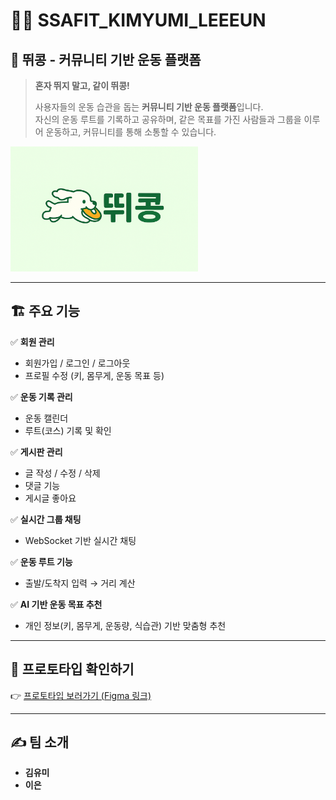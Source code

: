 # 🏃‍♂️ SSAFIT_KIMYUMI_LEEEUN

## 🎉 **뛰콩 - 커뮤니티 기반 운동 플랫폼**
> **혼자 뛰지 말고, 같이 뛰콩!**  
>
> 사용자들의 운동 습관을 돕는 **커뮤니티 기반 운동 플랫폼**입니다.  
> 자신의 운동 루트를 기록하고 공유하며, 같은 목표를 가진 사람들과 그룹을 이루어 운동하고, 커뮤니티를 통해 소통할 수 있습니다.

<img src="ttuikong_Logo.png" alt="뛰콩 로고" width="300" height="200">


---

## 🏗️ **주요 기능**

✅ **회원 관리**  
- 회원가입 / 로그인 / 로그아웃  
- 프로필 수정 (키, 몸무게, 운동 목표 등)

✅ **운동 기록 관리**  
- 운동 캘린더  
- 루트(코스) 기록 및 확인  

✅ **게시판 관리**  
- 글 작성 / 수정 / 삭제  
- 댓글 기능  
- 게시글 좋아요

✅ **실시간 그룹 채팅**  
- WebSocket 기반 실시간 채팅  

✅ **운동 루트 기능**  
- 출발/도착지 입력 → 거리 계산  

✅ **AI 기반 운동 목표 추천**  
- 개인 정보(키, 몸무게, 운동량, 식습관) 기반 맞춤형 추천  

---

## 📐 **프로토타입 확인하기**

👉 [프로토타입 보러가기 (Figma 링크)](https://www.figma.com/proto/jh9kHsRlVjcg47PD4Qx74S/%EB%9B%B0%EC%BD%A9?node-id=2104-4&t=0kcP3nLkVWImOs8q-1&starting-point-node-id=2104%3A4)

---

## ✍️ **팀 소개**

- **김유미**
- **이은**

